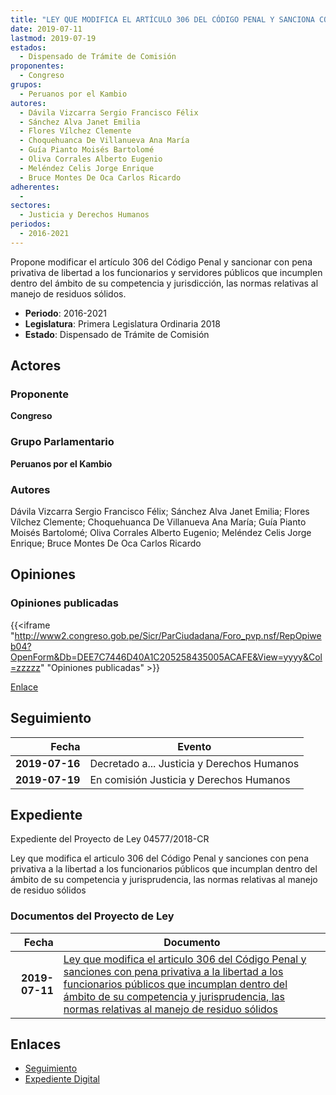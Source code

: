 ```yaml
---
title: "LEY QUE MODIFICA EL ARTÍCULO 306 DEL CÓDIGO PENAL Y SANCIONA CON PENA PRIVATIVA DE LIBERTAD A LOS FUNCIONARIOS PÚBLICOS QUE INCUMPLEN DENTRO DEL ÁMBITO DE SU COMPETENCIA Y JURISDICCIÓN, LAS NORMAS RELATIVAS AL MANEJO DE RESIDUOS SÓLIDOS"
date: 2019-07-11
lastmod: 2019-07-19
estados: 
  - Dispensado de Trámite de Comisión
proponentes: 
  - Congreso
grupos: 
  - Peruanos por el Kambio
autores: 
  - Dávila Vizcarra Sergio Francisco Félix
  - Sánchez Alva Janet Emilia
  - Flores Vílchez Clemente
  - Choquehuanca De Villanueva Ana María
  - Guía Pianto Moisés Bartolomé
  - Oliva Corrales Alberto Eugenio
  - Meléndez Celis Jorge Enrique
  - Bruce Montes De Oca Carlos Ricardo
adherentes: 
  - 
sectores: 
  - Justicia y Derechos Humanos
periodos: 
  - 2016-2021
---
```


Propone modificar el artículo 306 del Código Penal y sancionar con pena privativa de libertad a los funcionarios y servidores públicos que incumplen dentro del ámbito de su competencia y jurisdicción, las normas relativas al manejo de residuos sólidos.

- **Periodo**: 2016-2021
- **Legislatura**: Primera Legislatura Ordinaria 2018
- **Estado**: Dispensado de Trámite de Comisión

## Actores

### Proponente

**Congreso**

### Grupo Parlamentario

**Peruanos por el Kambio**

### Autores

Dávila Vizcarra Sergio Francisco Félix; Sánchez Alva Janet Emilia; Flores Vílchez Clemente; Choquehuanca De Villanueva Ana María; Guía Pianto Moisés Bartolomé; Oliva Corrales Alberto Eugenio; Meléndez Celis Jorge Enrique; Bruce Montes De Oca Carlos Ricardo


## Opiniones

### Opiniones publicadas

{{<iframe "http://www2.congreso.gob.pe/Sicr/ParCiudadana/Foro_pvp.nsf/RepOpiweb04?OpenForm&Db=DEE7C7446D40A1C205258435005ACAFE&View=yyyy&Col=zzzzz" "Opiniones publicadas" >}}

[Enlace](http://www2.congreso.gob.pe/Sicr/ParCiudadana/Foro_pvp.nsf/RepOpiweb04?OpenForm&Db=DEE7C7446D40A1C205258435005ACAFE&View=yyyy&Col=zzzzz)

## Seguimiento

| Fecha | Evento |
|------:|--------|
| **2019-07-16** | Decretado a... Justicia y Derechos Humanos|
| **2019-07-19** | En comisión Justicia y Derechos Humanos|


## Expediente

Expediente del Proyecto de Ley 04577/2018-CR

Ley que modifica el articulo 306 del Código Penal y sanciones con pena privativa a la libertad a los funcionarios públicos que incumplan dentro del ámbito de su competencia y jurisprudencia, las normas relativas al manejo de residuo sólidos


### Documentos del Proyecto de Ley

| Fecha | Documento |
|------:|--------|
| **2019-07-11** | [Ley que modifica el articulo 306 del Código Penal y sanciones con pena privativa a la libertad a los funcionarios públicos que incumplan dentro del ámbito de su competencia y jurisprudencia, las normas relativas al manejo de residuo sólidos](http://www.leyes.congreso.gob.pe/Documentos/2016_2021/Proyectos_de_Ley_y_de_Resoluciones_Legislativas/PL0457720190711.pdf) |

## Enlaces 

- [Seguimiento](http://www2.congreso.gob.pehttp://www2.congreso.gob.pe/Sicr/TraDocEstProc/CLProLey2016.nsf/f7fff46988ca05b1052578e100829cc7/531a401788e342d405258435007d64df?OpenDocument)
- [Expediente Digital](http://www2.congreso.gob.pehttp://www2.congreso.gob.pe/Sicr/TraDocEstProc/CLProLey2016.nsf/f7fff46988ca05b1052578e100829cc7/531a401788e342d405258435007d64df?OpenDocument&Click=05257FB7005EB655.eb71d0cf91d8294e05256cdf006b5706/$Body/0.1C6C)
